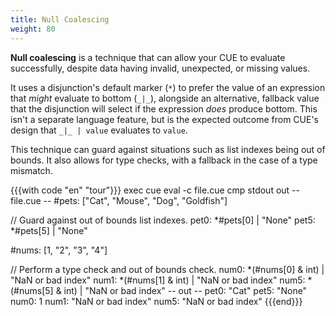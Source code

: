 ```yaml
---
title: Null Coalescing
weight: 80
---
```


**Null coalescing** is a technique that can allow your CUE to evaluate successfully,
despite data having invalid, unexpected, or missing values.

It uses a disjunction's default marker (`*`) to prefer the value of an
expression that *might* evaluate to bottom (`_|_`),
alongside an alternative, fallback value that the disjunction will select if
the expression *does* produce bottom.
This isn't a separate language feature, but is the expected outcome from CUE's
design that `_|_ | value` evaluates to `value`.

This technique can guard against situations such as list indexes being out of bounds.
It also allows for type checks, with a fallback in the case of a type mismatch.

{{{with code "en" "tour"}}}
exec cue eval -c file.cue
cmp stdout out
-- file.cue --
#pets: ["Cat", "Mouse", "Dog", "Goldfish"]

// Guard against out of bounds list indexes.
pet0: *#pets[0] | "None"
pet5: *#pets[5] | "None"

#nums: [1, "2", "3", "4"]

// Perform a type check and out of bounds check.
num0: *(#nums[0] & int) | "NaN or bad index"
num1: *(#nums[1] & int) | "NaN or bad index"
num5: *(#nums[5] & int) | "NaN or bad index"
-- out --
pet0: "Cat"
pet5: "None"
num0: 1
num1: "NaN or bad index"
num5: "NaN or bad index"
{{{end}}}
